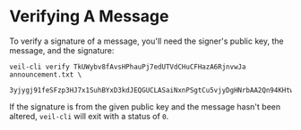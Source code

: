 # Verifying A Message

To verify a signature of a message, you'll need the signer's public key, the message, and the signature:

```shell
veil-cli verify TkUWybv8fAvsHPhauPj7edUTVdCHuCFHazA6RjnvwJa announcement.txt \
 3yjygj91feSFzp3HJ7x1SuhBYxD3kdJEQGUCLASaiNxnPSgtCu5vjyDgHNrbAA2Qn94KHtwUesL4mv4MPYXo4kYZ 
```

If the signature is from the given public key and the message hasn't been altered, `veil-cli` will exit with a status
of `0`.